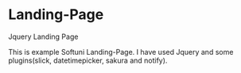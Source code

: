# Landing-Page
Jquery Landing Page

This is example Softuni Landing-Page. I have used Jquery and some plugins(slick, datetimepicker, sakura and notify).
